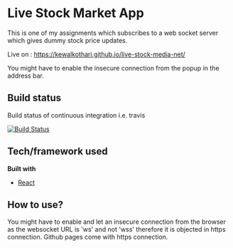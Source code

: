 # Live Stock Market App
This is one of my assignments which subscribes to a web socket server which gives dummy stock price updates.

Live on : https://kewalkothari.github.io/live-stock-media-net/

You might have to enable the insecure connection from the popup in the address bar.

## Build status
Build status of continuous integration i.e. travis 

[![Build Status](https://travis-ci.com/kewalkothari/live-stock-media-net.svg?branch=master)](https://travis-ci.com/kewalkothari/)

## Tech/framework used
<b>Built with</b>
- [React](https://reactjs.org/)

## How to use?
You might have to enable and let an insecure connection from the browser as the websocket URL is 'ws' and not 'wss' therefore it is objected in https connection. Github pages come with https connection.
